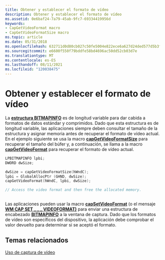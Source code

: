 ```yaml
---
title: Obtener y establecer el formato de vídeo
description: Obtener y establecer el formato de vídeo
ms.assetid: 0e6baf24-7a79-45ab-9fc7-69334419956d
keywords:
- CapGetVideoFormat macro
- CapGetVideoFormatSize macro
ms.topic: article
ms.date: 05/31/2018
ms.openlocfilehash: 632711d0d80cb027c50fe5004e822ece6a627d24ded577d5b3f27936329d0816
ms.sourcegitcommit: e6600f550f79bddfe58bd4696ac50dd52cb03d7e
ms.translationtype: MT
ms.contentlocale: es-ES
ms.lasthandoff: 08/11/2021
ms.locfileid: "120038475"
---
```

# <a name="obtaining-and-setting-the-video-format"></a>Obtener y establecer el formato de vídeo

La [**estructura BITMAPINFO**](/windows/win32/api/wingdi/ns-wingdi-bitmapinfo) es de longitud variable para dar cabida a formatos de datos estándar y comprimidos. Dado que esta estructura es de longitud variable, las aplicaciones siempre deben consultar el tamaño de la estructura y asignar memoria antes de recuperar el formato de vídeo actual. En el ejemplo siguiente se usa la macro [**capGetVideoFormatSize**](/windows/desktop/api/Vfw/nf-vfw-capgetvideoformatsize) para recuperar el tamaño del búfer y, a continuación, se llama a la macro [**capGetVideoFormat**](/windows/desktop/api/Vfw/nf-vfw-capgetvideoformat) para recuperar el formato de vídeo actual.


```C++
LPBITMAPINFO lpbi;
DWORD dwSize;

dwSize = capGetVideoFormatSize(hWndC);
lpbi = GlobalAllocPtr (GHND, dwSize);
capGetVideoFormat(hWndC, lpbi, dwSize); 

// Access the video format and then free the allocated memory.
 
```



Las aplicaciones pueden usar la macro [**capSetVideoFormat**](/windows/desktop/api/Vfw/nf-vfw-capsetvideoformat) (o el mensaje [**WM CAP SET \_ \_ \_ VIDEOFORMAT)**](wm-cap-set-videoformat.md) para enviar una estructura de encabezado [**BITMAPINFO**](/windows/win32/api/wingdi/ns-wingdi-bitmapinfo) a la ventana de captura. Dado que los formatos de vídeo son específicos del dispositivo, la aplicación debe comprobar el valor devuelto para determinar si se aceptó el formato.

## <a name="related-topics"></a>Temas relacionados

<dl> <dt>

[Uso de captura de vídeo](using-video-capture.md)
</dt> </dl>

 

 